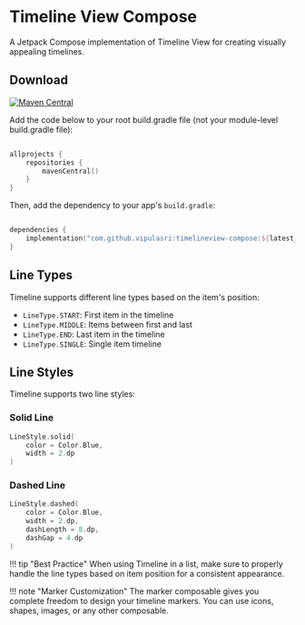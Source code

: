 # Timeline View Compose

A Jetpack Compose implementation of Timeline View for creating visually appealing timelines.

## Download

[![Maven Central](https://img.shields.io/maven-central/v/com.github.vipulasri/timelineview.svg?label=Maven%20Central)](https://central.sonatype.com/artifact/com.github.vipulasri/timelineview-compose/overview)

Add the code below to your root build.gradle file (not your module-level build.gradle file):

```kotlin

allprojects {
    repositories {
        mavenCentral()
    }
}
```

Then, add the dependency to your app's `build.gradle`:

```kotlin

dependencies {
    implementation("com.github.vipulasri:timelineview-compose:${latest_version}")
}
```

## Line Types

Timeline supports different line types based on the item's position:

- `LineType.START`: First item in the timeline
- `LineType.MIDDLE`: Items between first and last
- `LineType.END`: Last item in the timeline
- `LineType.SINGLE`: Single item timeline

## Line Styles

Timeline supports two line styles:

### Solid Line

```kotlin
LineStyle.solid(
    color = Color.Blue,
    width = 2.dp
)
```

### Dashed Line

```kotlin
LineStyle.dashed(
    color = Color.Blue,
    width = 2.dp,
    dashLength = 8.dp,
    dashGap = 4.dp
)
```

!!! tip "Best Practice"
    When using Timeline in a list, make sure to properly handle the line types based on item position for a consistent appearance.

!!! note "Marker Customization"
    The marker composable gives you complete freedom to design your timeline markers. You can use icons, shapes, images, or any other composable.